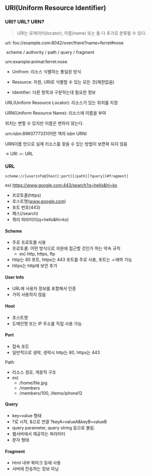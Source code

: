 ## URI(Uniform Resource Identifier)



### URI? URL? URN?

> URI는 로케이터(locator), 이름(name) 또는 둘 다 추가로 분류될 수 있다. 



url: foo://example.com:8042/over/there?name=ferret#nose

​	scheme / authority / path / query / fragment

urn:example:animal:ferret:nose



- Unifrom: 리소스 식별하는 통일된 방식

- Resource: 자원, URI로 식별할 수 있는 모든 것(제한없음)
- Identifier: 다른 항목과 구분하는데 필요한 정보



URL(Uniform Resource Locator): 리소스가 있는 위치를 지정

URN(Uniform Resource Name): 리소스에 이름을 부여

위치는 변할 수 있지만 이름은 변하지 않는다.

urn:isbn:8960777331(어떤 책의 isbn URN)

URN이름 만으로 실제 리소스를 찾을 수 있는 방법이 보편화 되지 않음

-> URI :=: URL



### URL

```
scheme://[userinfo@]host[:port][/path][?query][#fragment]
```

ex) https://www.google.com:443/search?q=hello&hl=ko

- 프로토콜(https)
- 호스트명(www.google.com)
- 포트 번호(443)
- 패스(/search)
- 쿼리 파라미터(q=hello&hl=ko)



#### Scheme

- 주로 프로토몰 사용
- 프로토콜: 어떤 방식으로 자원에 접근할 것인가 하는 약속 규칙
  - ex) http, https, ftp
- http는 80 포트, https는 443 포트를 주로 사용, 포트는 ㅅ애략 가능
- https는 http에 보안 추가

#### User Info

- URL에 사용자 정보를 포함해서 인증
- 거의 사용하지 않음

#### Host

- 호스트명
- 도메인명 또는 IP 주소를 직접 사용 가능

#### Port

- 접속 포트
- 일반적으로 생략, 생략시 http는 80, https는 443

Path

- 리소스 경로, 계층적 구조
- ex)
  - /home/file.jpg
  - /members
  - /members/100, /items/iphone12

#### Query

- key=value 형태
- ?로 시작, &으로 연결 ?keyA=valueA&keyB=valueB
- query parameter, query string 등으로 불림.
- 웹서버에서 제공하는 파라미터
- 문자 형태

#### Fragment

- html 내부 북마크 등에 사용
- 서버에 전송하는 정보 아님